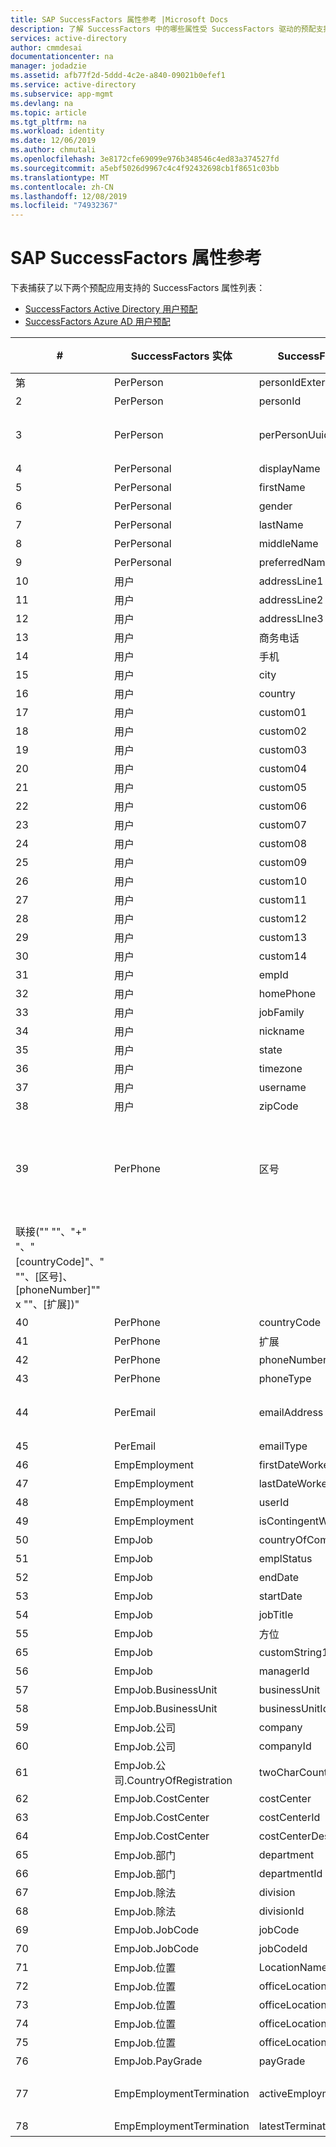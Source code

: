 ```yaml
---
title: SAP SuccessFactors 属性参考 |Microsoft Docs
description: 了解 SuccessFactors 中的哪些属性受 SuccessFactors 驱动的预配支持
services: active-directory
author: cmmdesai
documentationcenter: na
manager: jodadzie
ms.assetid: afb77f2d-5ddd-4c2e-a840-09021b0efef1
ms.service: active-directory
ms.subservice: app-mgmt
ms.devlang: na
ms.topic: article
ms.tgt_pltfrm: na
ms.workload: identity
ms.date: 12/06/2019
ms.author: chmutali
ms.openlocfilehash: 3e8172cfe69099e976b348546c4ed83a374527fd
ms.sourcegitcommit: a5ebf5026d9967c4c4f92432698cb1f8651c03bb
ms.translationtype: MT
ms.contentlocale: zh-CN
ms.lasthandoff: 12/08/2019
ms.locfileid: "74932367"
---
```

# <a name="sap-successfactors-attribute-reference"></a>SAP SuccessFactors 属性参考

下表捕获了以下两个预配应用支持的 SuccessFactors 属性列表： 
* [SuccessFactors Active Directory 用户预配](../saas-apps/sap-successfactors-inbound-provisioning-tutorial.md)
* [SuccessFactors Azure AD 用户预配](../saas-apps/sap-successfactors-inbound-provisioning-cloud-only-tutorial.md) 

| \#                                                                                          | SuccessFactors 实体                  | SuccessFactors 特性     | 操作类型 | SuccessFactors OData API 路径                                                              | 默认 AD/Azure AD 属性映射   | 处理注释                                                                                                                                        |
|---------------------------------------------------------------------------------------------|----------------------------------------|------------------------------|----------------|--------------------------------------------------------------------------------------------|-----------------------------------------|----------------------------------------------------------------------------------------------------------------------------------------------------------|
| 第                                                                                           | PerPerson                              | personIdExternal             | 读取           | PerPerson/personIdExternal                                                                 | employeeId                              | 用作匹配属性                                                                                                                               |
| 2                                                                                           | PerPerson                              | personId                     | 读取           | PerPerson/personId                                                                         | \[未映射\]                          | NA                                                                                                                                                       |
| 3                                                                                           | PerPerson                              | perPersonUuid                | 读取           | PerPerson/perPersonUuid                                                                    | \[未映射为源锚点 \-\] | 初始同步期间，预配服务会将 personUuid 链接到现有 objectGuid\。                                                              |
| 4                                                                                           | PerPersonal                            | displayName                  | 读取           | PerPerson/personalInfoNav/displayName                                                      | displayName                             | NA                                                                                                                                                       |
| 5                                                                                           | PerPersonal                            | firstName                    | 读取           | PerPerson/personalInfoNav/firstName                                                        | givenName                               | NA                                                                                                                                                       |
| 6                                                                                           | PerPersonal                            | gender                       | 读取           | PerPerson/personalInfoNav/性别                                                           | \[未映射\]                          | NA                                                                                                                                                       |
| 7                                                                                           | PerPersonal                            | lastName                     | 读取           | PerPerson/personalInfoNav/lastName                                                         | sn                                      | NA                                                                                                                                                       |
| 8                                                                                           | PerPersonal                            | middleName                   | 读取           | PerPerson/personalInfoNav/middleName                                                       | \[未映射\]                          | NA                                                                                                                                                       |
| 9                                                                                           | PerPersonal                            | preferredName                | 读取           | PerPerson/personalInfoNav/preferredName                                                    | \[未映射\]                          | NA                                                                                                                                                       |
| 10                                                                                          | 用户                                   | addressLine1                 | 读取           | PerPerson/employmentNav/userNav/addressLine1                                               | streetAddress                           | NA                                                                                                                                                       |
| 11                                                                                          | 用户                                   | addressLine2                 | 读取           | PerPerson/employmentNav/userNav/addressLine2                                               | \[未映射\]                          | NA                                                                                                                                                       |
| 12                                                                                          | 用户                                   | addressLIne3                 | 读取           | PerPerson/employmentNav/userNav/addressLIne3                                               | \[未映射\]                          | NA                                                                                                                                                       |
| 13                                                                                          | 用户                                   | 商务电话                | 读取           | PerPerson/employmentNav/userNav/商务电话                                              | \[未映射\]                          | NA                                                                                                                                                       |
| 14                                                                                          | 用户                                   | 手机                    | 读取           | PerPerson/employmentNav/userNav/手机                                                  | \[未映射\]                          | NA                                                                                                                                                       |
| 15                                                                                          | 用户                                   | city                         | 读取           | PerPerson/employmentNav/userNav/city                                                       | l                                       | NA                                                                                                                                                       |
| 16                                                                                          | 用户                                   | country                      | 读取           | PerPerson/employmentNav/userNav/国家/地区                                                    | co                                      | NA                                                                                                                                                       |
| 17                                                                                          | 用户                                   | custom01                     | 读取           | PerPerson/employmentNav/userNav/custom01                                                   | \[未映射\]                          | NA                                                                                                                                                       |
| 18                                                                                          | 用户                                   | custom02                     | 读取           | PerPerson/employmentNav/userNav/custom02                                                   | \[未映射\]                          | NA                                                                                                                                                       |
| 19                                                                                          | 用户                                   | custom03                     | 读取           | PerPerson/employmentNav/userNav/custom03                                                   | \[未映射\]                          | NA                                                                                                                                                       |
| 20                                                                                          | 用户                                   | custom04                     | 读取           | PerPerson/employmentNav/userNav/custom04                                                   | \[未映射\]                          | NA                                                                                                                                                       |
| 21                                                                                          | 用户                                   | custom05                     | 读取           | PerPerson/employmentNav/userNav/custom05                                                   | \[未映射\]                          | NA                                                                                                                                                       |
| 22                                                                                          | 用户                                   | custom06                     | 读取           | PerPerson/employmentNav/userNav/custom06                                                   | \[未映射\]                          | NA                                                                                                                                                       |
| 23                                                                                          | 用户                                   | custom07                     | 读取           | PerPerson/employmentNav/userNav/custom07                                                   | \[未映射\]                          | NA                                                                                                                                                       |
| 24                                                                                          | 用户                                   | custom08                     | 读取           | PerPerson/employmentNav/userNav/custom08                                                   | \[未映射\]                          | NA                                                                                                                                                       |
| 25                                                                                          | 用户                                   | custom09                     | 读取           | PerPerson/employmentNav/userNav/custom09                                                   | \[未映射\]                          | NA                                                                                                                                                       |
| 26                                                                                          | 用户                                   | custom10                     | 读取           | PerPerson/employmentNav/userNav/custom10                                                   | \[未映射\]                          | NA                                                                                                                                                       |
| 27                                                                                          | 用户                                   | custom11                     | 读取           | PerPerson/employmentNav/userNav/custom11                                                   | \[未映射\]                          | NA                                                                                                                                                       |
| 28                                                                                          | 用户                                   | custom12                     | 读取           | PerPerson/employmentNav/userNav/custom12                                                   | \[未映射\]                          | NA                                                                                                                                                       |
| 29                                                                                          | 用户                                   | custom13                     | 读取           | PerPerson/employmentNav/userNav/custom13                                                   | \[未映射\]                          | NA                                                                                                                                                       |
| 30                                                                                          | 用户                                   | custom14                     | 读取           | PerPerson/employmentNav/userNav/custom14                                                   | \[未映射\]                          | NA                                                                                                                                                       |
| 31                                                                                          | 用户                                   | empId                        | 读取           | PerPerson/employmentNav/userNav/empId                                                      | \[未映射\]                          | NA                                                                                                                                                       |
| 32                                                                                          | 用户                                   | homePhone                    | 读取           | PerPerson/employmentNav/userNav/homePhone                                                  | \[未映射\]                          | NA                                                                                                                                                       |
| 33                                                                                          | 用户                                   | jobFamily                    | 读取           | PerPerson/employmentNav/userNav/jobFamily                                                  | \[未映射\]                          | NA                                                                                                                                                       |
| 34                                                                                          | 用户                                   | nickname                     | 读取           | PerPerson/employmentNav/userNav/昵称                                                   | \[未映射\]                          | NA                                                                                                                                                       |
| 35                                                                                          | 用户                                   | state                        | 读取           | PerPerson/employmentNav/userNav/state                                                      | 号                                      | NA                                                                                                                                                       |
| 36                                                                                          | 用户                                   | timezone                     | 读取           | PerPerson/employmentNav/userNav/时区                                                   | \[未映射\]                          | NA                                                                                                                                                       |
| 37                                                                                          | 用户                                   | username                     | 读取           | PerPerson/employmentNav/userNav/username                                                   | samAccountName                          | NA                                                                                                                                                       |
| 38                                                                                          | 用户                                   | zipCode                      | 读取           | PerPerson/employmentNav/userNav/zipCode                                                    | postalCode                              | NA                                                                                                                                                       |
| 39                                                                                          | PerPhone                               | 区号                     | 读取           | PerPerson/phoneNav/区号                                                                | \[未映射\]                          | "Azure AD 仅选择" "主要" "电话号码"，类型为 "" 工作 "" \。 您可以使用 expression 生成电话号码，并将其映射到 telephoneNumber field\。  |
| 联接\("" ""、"\+" "、"\[countryCode\]"、" ""、\[区号\]、\[phoneNumber\]"" x ""、\[扩展\]\)" |
| 40                                                                                          | PerPhone                               | countryCode                  | 读取           | PerPerson/phoneNav/countryCode                                                             | \[未映射\]                          |
| 41                                                                                          | PerPhone                               | 扩展                    | 读取           | PerPerson/phoneNav/extension                                                               | \[未映射\]                          |
| 42                                                                                          | PerPhone                               | phoneNumber                  | 读取           | PerPerson/phoneNav/phoneNumber                                                             | \[未映射\]                          |
| 43                                                                                          | PerPhone                               | phoneType                    | 读取           | PerPerson/phoneNav/phoneType                                                               | \[未映射\]                          |
| 44                                                                                          | PerEmail                               | emailAddress                 | 读取、写入    | PerPerson/emailNav/emailAddress                                                            | mail                                    | NA                                                                                                                                                       |
| 45                                                                                          | PerEmail                               | emailType                    | 读取           | PerPerson/emailNav/emailType                                                               | \[未映射\]                          | 仅处理工作电子邮件                                                                                                                             |
| 46                                                                                          | EmpEmployment                          | firstDateWorked              | 读取           | PerPerson/employmentNav/firstDateWorked                                                    | \[未映射\]                          | NA                                                                                                                                                       |
| 47                                                                                          | EmpEmployment                          | lastDateWorked               | 读取           | PerPerson/employmentNav/lastDateWorked                                                     | \[未映射\]                          | NA                                                                                                                                                       |
| 48                                                                                          | EmpEmployment                          | userId                       | 读取           | PerPerson/employmentNav/userId                                                             | \[未映射\]                          | NA                                                                                                                                                       |
| 49                                                                                          | EmpEmployment                          | isContingentWorker           | 读取           | PerPerson/employmentNav/IsContingentWorker                                                 | \[未映射\]                          | NA                                                                                                                                                       |
| 50                                                                                          | EmpJob                                 | countryOfCompany             | 读取           | PerPerson/employmentNav/jobInfoNav/countryOfCompany                                        | \[未映射\]                          | NA                                                                                                                                                       |
| 51                                                                                          | EmpJob                                 | emplStatus                   | 读取           | PerPerson/employmentNav/jobInfoNav/emplStatus                                              | \[未映射\]                          | NA                                                                                                                                                       |
| 52                                                                                          | EmpJob                                 | endDate                      | 读取           | PerPerson/employmentNav/jobInfoNav/终止                                                 | \[未映射\]                          | NA                                                                                                                                                       |
| 53                                                                                          | EmpJob                                 | startDate                    | 读取           | PerPerson/employmentNav/jobInfoNav/起始日期                                               | \[未映射\]                          | NA                                                                                                                                                       |
| 54                                                                                          | EmpJob                                 | jobTitle                     | 读取           | PerPerson/employmentNav/jobInfoNav/jobTitle                                                | title                                   | NA                                                                                                                                                       |
| 55                                                                                          | EmpJob                                 | 方位                     | 读取           | PerPerson/employmentNav/jobInfoNav/position                                                | \[未映射\]                          | NA                                                                                                                                                       |
| 65                                                                                          | EmpJob                                 | customString13               | 读取           | PerPerson/employmentNav/jobInfoNav/customString13                                          | \[未映射\]                          | NA                                                                                                                                                       |
| 56                                                                                          | EmpJob                                 | managerId                    | 读取           | PerPerson/employmentNav/jobInfoNav/managerId                                               | manager                                 | NA                                                                                                                                                       |
| 57                                                                                          | EmpJob\.BusinessUnit                   | businessUnit                 | 读取           | PerPerson/employmentNav/jobInfoNav/businessUnitNav/name\_本地化                         | \[未映射\]                          | NA                                                                                                                                                       |
| 58                                                                                          | EmpJob\.BusinessUnit                   | businessUnitId               | 读取           | PerPerson/employmentNav/jobInfoNav/businessUnitNav/externalCode                            | \[未映射\]                          | NA                                                                                                                                                       |
| 59                                                                                          | EmpJob\.公司                        | company                      | 读取           | PerPerson/employmentNav/jobInfoNav/companyNav/name\_本地化                              | \[未映射\]                          | NA                                                                                                                                                       |
| 60                                                                                          | EmpJob\.公司                        | companyId                    | 读取           | PerPerson/employmentNav/jobInfoNav/companyNav/externalCode                                 | \[未映射\]                          | NA                                                                                                                                                       |
| 61                                                                                          | EmpJob\.公司\.CountryOfRegistration | twoCharCountryCode           | 读取           | PerPerson/employmentNav/jobInfoNav/companyNav/countryOfRegistrationNav/twoCharCountryCode  | c                                       | NA                                                                                                                                                       |
| 62                                                                                          | EmpJob\.CostCenter                     | costCenter                   | 读取           | PerPerson/employmentNav/jobInfoNav/costCenterNav/name\_本地化                           | \[未映射\]                          | NA                                                                                                                                                       |
| 63                                                                                          | EmpJob\.CostCenter                     | costCenterId                 | 读取           | PerPerson/employmentNav/jobInfoNav/costCenterNav/externalCode                              | \[未映射\]                          | NA                                                                                                                                                       |
| 64                                                                                          | EmpJob\.CostCenter                     | costCenterDescription        | 读取           | PerPerson/employmentNav/jobInfoNav/costCenterNav/description\_本地化                    | \[未映射\]                          | NA                                                                                                                                                       |
| 65                                                                                          | EmpJob\.部门                     | department                   | 读取           | PerPerson/employmentNav/jobInfoNav/departmentNav/name\_本地化                           | department                              | NA                                                                                                                                                       |
| 66                                                                                          | EmpJob\.部门                     | departmentId                 | 读取           | PerPerson/employmentNav/jobInfoNav/departmentNav/externalCode                              | \[未映射\]                          | NA                                                                                                                                                       |
| 67                                                                                          | EmpJob\.除法                       | division                     | 读取           | PerPerson/employmentNav/jobInfoNav/divisionNav/name\_本地化                             | company                                 | NA                                                                                                                                                       |
| 68                                                                                          | EmpJob\.除法                       | divisionId                   | 读取           | PerPerson/employmentNav/jobInfoNav/divisionNav/externalCode                                | \[未映射\]                          | NA                                                                                                                                                       |
| 69                                                                                          | EmpJob\.JobCode                        | jobCode                      | 读取           | PerPerson/employmentNav/jobInfoNav/jobCodeNav/name\_本地化                              | \[未映射\]                          | NA                                                                                                                                                       |
| 70                                                                                          | EmpJob\.JobCode                        | jobCodeId                    | 读取           | PerPerson/employmentNav/jobInfoNav/jobCodeNav/externalCode                                 | \[未映射\]                          | NA                                                                                                                                                       |
| 71                                                                                          | EmpJob\.位置                       | LocationName                 | 读取           | PerPerson/employmentNav/jobInfoNav/locationNav/name                                        | \[未映射\]                          | NA                                                                                                                                                       |
| 72                                                                                          | EmpJob\.位置                       | officeLocationAddress        | 读取           | PerPerson/employmentNav/jobInfoNav/locationNav/addressAddress1                             | streetAddress                           | NA                                                                                                                                                       |
| 73                                                                                          | EmpJob\.位置                       | officeLocationCity           | 读取           | PerPerson/employmentNav/jobInfoNav/locationNav/addressCity                                 | \[未映射\]                          | NA                                                                                                                                                       |
| 74                                                                                          | EmpJob\.位置                       | officeLocationCustomString4  | 读取           | PerPerson/employmentNav/jobInfoNav/locationNav/customString4                               | \[未映射\]                          | NA                                                                                                                                                       |
| 75                                                                                          | EmpJob\.位置                       | officeLocationZipCode        | 读取           | PerPerson/employmentNav/jobInfoNav/locationNav/addressZipCode                              | postalCode                              | NA                                                                                                                                                       |
| 76                                                                                          | EmpJob\.PayGrade                       | payGrade                     | 读取           | PerPerson/employmentNav/jobInfoNav/payGradeNav/name                                        | \[未映射\]                          | NA                                                                                                                                                       |
| 77                                                                                          | EmpEmploymentTermination               | activeEmploymentsCount       | 读取           | PerPerson/personEmpTerminationInfoNav/activeEmploymentsCount                               | accountEnabled                          | 如果 activeEmploymentsCount = 0，则禁用 account\。                                                                                                       |
| 78                                                                                          | EmpEmploymentTermination               | latestTerminationDate        | 读取           | PerPerson/personEmpTerminationInfoNav/latestTerminationDate                                | \[未映射\]                          | NA                                                                                                                                                       |
